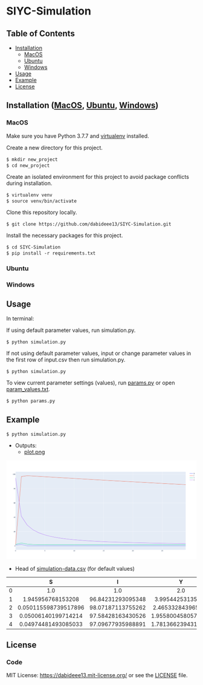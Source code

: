 # SIYC-Simulation

## Table of Contents
- [Installation](#Installation)
  * [MacOS](#MacOS)
  * [Ubuntu](#Ubuntu)
  * [Windows](#Windows)
- [Usage](#Usage)
- [Example](#Example)
- [License](#License)

## Installation ([MacOS](#MacOS), [Ubuntu](#Ubuntu), [Windows](#Windows))
### MacOS 

Make sure you have Python 3.7.7 and [virtualenv](https://pypi.org/project/virtualenv/) installed.

Create a new directory for this project.
```
$ mkdir new_project
$ cd new_project
```

Create an isolated environment for this project to avoid package conflicts during installation.
```
$ virtualenv venv
$ source venv/bin/activate
```

Clone this repository locally.
```
$ git clone https://github.com/dabideee13/SIYC-Simulation.git 
```

Install the necessary packages for this project.
```
$ cd SIYC-Simulation
$ pip install -r requirements.txt
```

### Ubuntu
### Windows

## Usage

In terminal:

If using default parameter values, run simulation.py.
```
$ python simulation.py
```

If not using default parameter values, input or change parameter values in the first row of input.csv then run simulation.py.
```
$ python simulation.py
```

To view current parameter settings (values), run [params.py](params.py) or open [param_values.txt](param_values.txt).
```
$ python params.py
```

## Example
```
$ python simulation.py
```
- Outputs:
  * [plot.png](plot.png)

![Simulation results for 30 days](plot.png)

  * Head of [simulation-data.csv](simulation-data.csv) (for default values)

|     | S                    | I                 | Y                  | C                  |
| :-: | :------------------: | :---------------: | :----------------: | :----------------: |
| 0   | 1.0                  | 1.0               | 2.0                | 95.0               |
| 1   | 1.945956768153208    | 96.84231293095348 | 3.99544253135299   | 41.34419618657036  |
| 2   | 0.050115598739517896 | 98.07187113755262 | 2.465332843965152  | 29.052268521152012 |
| 3   | 0.05006140199714214  | 97.58428163430526 | 1.9558004580579573 | 22.40408765624816  |
| 4   | 0.04974481493085033  | 97.09677935988891 | 1.7813662394312249 | 18.231140469806615 |

## License
### Code
MIT License: https://dabideee13.mit-license.org/ or see the [LICENSE](LICENSE) file.
